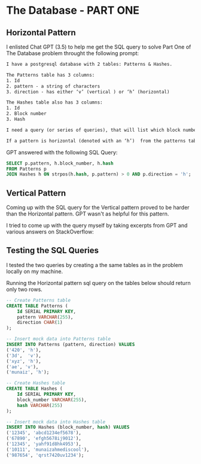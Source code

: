 # The Database - PART ONE

## Horizontal Pattern
I enlisted Chat GPT (3.5) to help me get the SQL query to solve Part One of The Database problem throught the following prompt:

```txt
I have a postgresql database with 2 tables: Patterns & Hashes.

The Patterns table has 3 columns:
1. Id
2. pattern - a string of characters 
3. direction - has either ‘v’ (vertical ) or ‘h’ (horizontal)

The Hashes table also has 3 columns:
1. Id
2. Block number
3. Hash 

I need a query (or series of queries), that will list which block number ( 'block' column from 'hashes' table) matches each pattern in the patterns table.

If a pattern is horizontal (denoted with an ‘h’)  from the patterns table, the pattern must appear as a substring of one of the hashes for that block.
```

GPT answered with the following SQL Query:
```SQL
SELECT p.pattern, h.block_number, h.hash
FROM Patterns p
JOIN Hashes h ON strpos(h.hash, p.pattern) > 0 AND p.direction = 'h';
```


## Vertical Pattern

Coming up with the SQL query for the Vertical pattern proved to be harder than the Horizontal pattern. GPT wasn't as helpful for this pattern. 

I tried to come up with the query myself by taking excerpts from GPT and various answers on StackOverflow:




## Testing the SQL Queries
I tested the two queries by creating a the same tables as in the problem locally on my machine.

Running the Horizontal pattern sql query on the tables below should return only two rows.

```SQL
-- Create Patterns table
CREATE TABLE Patterns (
    Id SERIAL PRIMARY KEY,
    pattern VARCHAR(255),
    direction CHAR(1)
);

-- Insert mock data into Patterns table
INSERT INTO Patterns (pattern, direction) VALUES
('420', 'h'),
('3d',  'v'),
('xyz', 'h'),
('ae', 'v'),
('munaiz', 'h');

-- Create Hashes table
CREATE TABLE Hashes (
    Id SERIAL PRIMARY KEY,
    block_number VARCHAR(255),
    hash VARCHAR(255)
);

-- Insert mock data into Hashes table
INSERT INTO Hashes (block_number, hash) VALUES
('12345', 'abcd1234ef5678'),
('67890', 'efgh5678ij9012'),
('12345', 'yahf91d8hk4953'),
('10111', 'munaizahmediscool'),
('987654', 'qrst7420uv1234');
```
